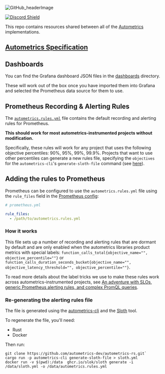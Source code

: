 ![GitHub_headerImage](https://user-images.githubusercontent.com/3262610/221191767-73b8a8d9-9f8b-440e-8ab6-75cb3c82f2bc.png)

[![Discord Shield](https://discordapp.com/api/guilds/950489382626951178/widget.png?style=shield)](https://discord.gg/kHtwcH8As9)

This repo contains resources shared between all of the [Autometrics](https://github.com/autometrics-dev) implementations.

## [Autometrics Specification](./specs/autometrics_v1.0.0.md)

## Dashboards

You can find the Grafana dashboard JSON files in the [dashboards](./dashboards/) directory.

These will work out of the box once you have imported them into Grafana and selected the Prometheus data source for them to use.

## Prometheus Recording & Alerting Rules

The [`autometrics.rules.yml`](./autometrics.rules.yml) file contains the default recording and alerting rules for Prometheus.

**This should work for most autometrics-instrumented projects without modification.**

Specifically, these rules will work for any project that uses the following objective percentiles: 90%, 95%, 99%, 99.9%. Projects that want to use other percentiles can generate a new rules file, specifying the `objectives` for the `autometrics-cli`'s `generate-sloth-file` command (see [here](https://github.com/autometrics-dev/autometrics-rs/tree/main/autometrics-cli)).

## Adding the rules to Prometheus

Prometheus can be configured to use the `autometrics.rules.yml` file using the `rule_files` field in the [Prometheus config](https://prometheus.io/docs/prometheus/latest/configuration/configuration):

```yaml
# prometheus.yml

rule_files:
  - /path/to/autometrics.rules.yml
```

### How it works

This file sets up a number of recording and alerting rules that are dormant by default and are only enabled when the autometrics libraries product metrics with special labels: `function_calls_total{objective_name="", objective_percentile=""}` or `function_calls_duration_seconds_bucket{objective_name="", objective_latency_threshold="", objective_percentile=""}`.

To read more details about the label tricks we use to make these rules work across autometrics-instrumented projects, see [An adventure with SLOs, generic Prometheus alerting rules, and complex PromQL queries](https://fiberplane.com/blog/an-adventure-with-slos-generic-prometheus-alerting-rules-and-complex-promql-queries).

### Re-generating the alerting rules file

The file is generated using the [autometrics-cli](https://github.com/autometrics-dev/autometrics-rs/tree/main/autometrics-cli) and the [Sloth](https://sloth.dev) tool.

To regenerate the file, you'll need:
- Rust
- Docker

Then run:

```shell
git clone https://github.com/autometrics-dev/autometrics-rs.git`
cargo run -p autometrics-cli generate-sloth-file > sloth.yml
docker run -v $(pwd):/data  ghcr.io/slok/sloth generate -i /data/sloth.yml -o /data/autometrics.rules.yml
```



